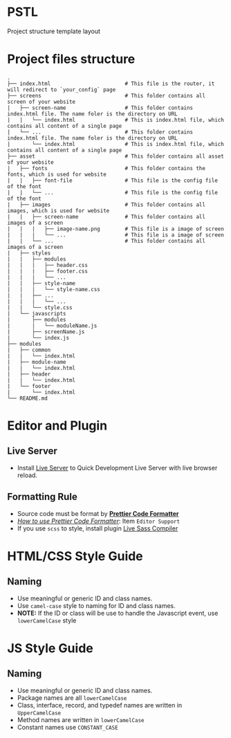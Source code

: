 # PSTL
Project structure template layout

# Project files structure
    .
    ├── index.html                        # This file is the router, it will redirect to `your_config` page
    ├── screens                           # This folder contains all screen of your website
    |   ├── screen-name                   # This folder contains index.html file. The name foler is the directory on URL
    |   |   └── index.html                # This is index.html file, which contains all content of a single page 
    |   └── ...                           # This folder contains index.html file. The name foler is the directory on URL
    |       └── index.html                # This is index.html file, which contains all content of a single page
    ├── asset                             # This folder contains all asset of your website
    |   ├── fonts                         # This folder contains the fonts, which is used for website
    |   |   ├── font-file                 # This file is the config file of the font
    |   |   └── ...                       # This file is the config file of the font
    |   ├── images                        # This folder contains all images, which is used for website
    |   |   ├── screen-name               # This folder contains all images of a screen
    |   |   |   ├── image-name.png        # This file is a image of screen
    |   |   |   └── ...                   # This file is a image of screen
    |   |   └── ...                       # This folder contains all images of a screen
    |   ├── styles
    |   |   ├── modules
    |   |   |   ├── header.css
    |   |   |   ├── footer.css
    |   |   |   └── ...
    |   |   ├── style-name
    |   |   |   └── style-name.css
    |   |   ├── ...
    |   |   |   └── ...
    |   |   └── style.css
    |   └── javascripts
    |       ├── modules
    |       |   └── moduleName.js
    |       ├── screenName.js
    |       └── index.js
    ├── modules
    |   ├── common
    |   |   └── index.html
    |   ├── module-name
    |   |   └── index.html
    |   ├── header
    |   |   └── index.html
    |   └── footer
    |       └── index.html
    └── README.md

# Editor and Plugin

## Live Server
* Install [Live Server](https://marketplace.visualstudio.com/items?itemName=ritwickdey.LiveServer) to Quick Development Live Server with live browser reload.

## Formatting Rule
* Source code must be format by **[Prettier Code Formatter](https://prettier.io/)**
* [_How to use Prettier Code Formatter_](https://prettier.io/): Item `Editor Support`
* If you use `scss` to style, install plugin [Live Sass Compiler](https://marketplace.visualstudio.com/items?itemName=ritwickdey.live-sass)
# HTML/CSS Style Guide
## Naming
* Use meaningful or generic ID and class names.
* Use `camel-case` style to naming for ID and class names.
* **NOTE:** If the ID or class will be use to handle the Javascript event, use `lowerCamelCase` style

# JS Style Guide
## Naming
* Use meaningful or generic ID and class names.
* Package names are all `lowerCamelCase`
* Class, interface, record, and typedef names are written in `UpperCamelCase`
* Method names are written in `lowerCamelCase`
* Constant names use `CONSTANT_CASE`
